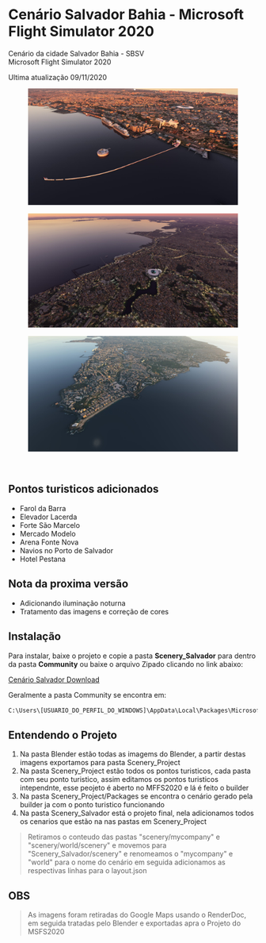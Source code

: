 # Cenário Salvador Bahia - Microsoft Flight Simulator 2020


Cenário da cidade Salvador Bahia - SBSV<br>
Microsoft Flight Simulator 2020

<p>Ultima atualização 09/11/2020</p>

<figure>
<img src="https://github.com/git-exahost/MSFS2020-Scenery-SBSV/blob/main/Screenshots/img01.jpg">
</figure>
<figure>
<img src="https://github.com/git-exahost/MSFS2020-Scenery-SBSV/blob/main/Screenshots/img02.jpg?raw=true">
</figure>
<figure>
<img src="https://github.com/git-exahost/MSFS2020-Scenery-SBSV/blob/main/Screenshots/img03.jpg?raw=true">
</figure>
<br>

## Pontos turisticos adicionados

<ul>
<li>Farol da Barra</li>
<li>Elevador Lacerda</li>
<li>Forte São Marcelo</li>
<li>Mercado Modelo</li>
<li>Arena Fonte Nova</li>
<li>Navios no Porto de Salvador</li>
<li>Hotel Pestana</li>
</ul>

## Nota da proxima versão
- Adicionando iluminação noturna
- Tratamento das imagens e correção de cores

## Instalação

<p>Para instalar, baixe o projeto e copie a pasta <b>Scenery_Salvador</b> para dentro da pasta <b>Community</b> ou baixe o arquivo Zipado clicando no link abaixo:</p>

[Cenário Salvador Download](https://github.com/git-exahost/MSFS2020-Scenery-SBSV/releases/download/0.0.2/Scenery_Salvador_0.0.2.zip)

<p>Geralmente a pasta Community se encontra em:</p>

```sh
C:\Users\[USUARIO_DO_PERFIL_DO_WINDOWS]\AppData\Local\Packages\Microsoft.FlightSimulator_8wekyb3d8bbwe\LocalCache\Packages\Community
```
  
## Entendendo o Projeto

1. Na pasta Blender estão todas as imagems do Blender, a partir destas imagens exportamos para pasta Scenery_Project
2. Na pasta Scenery_Project estão todos os pontos turisticos, cada pasta com seu ponto turistico, assim editamos os pontos turisticos intependnte, esse peojeto é aberto no MFFS2020 e lá é feito o builder
3. Na pasta Scenery_Project/Packages se encontra o cenário gerado pela builder ja com o ponto turistico funcionando
4. Na pasta Scenery_Salvador está o projeto final, nela adicionamos todos os cenarios que estão na nas pastas em Scenery_Project

> Retiramos o conteudo das pastas "scenery/mycompany" e "scenery/world/scenery" e movemos para "Scenery_Salvador/scenery" e renomeamos o "mycompany" e "world" para o nome do cenário em seguida adicionamos as respectivas linhas para o layout.json

## OBS
> As imagens foram retiradas do Google Maps usando o RenderDoc, em seguida tratadas pelo Blender e exportadas apra o Projeto do MSFS2020



